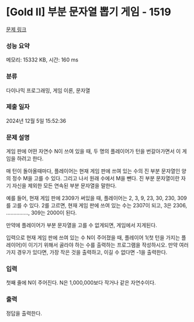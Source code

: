 # [Gold II] 부분 문자열 뽑기 게임 - 1519 

[문제 링크](https://www.acmicpc.net/problem/1519) 

### 성능 요약

메모리: 15332 KB, 시간: 160 ms

### 분류

다이나믹 프로그래밍, 게임 이론, 문자열

### 제출 일자

2024년 12월 5일 15:52:36

### 문제 설명

<p>게임 판에 어떤 자연수 N이 쓰여 있을 때, 두 명의 플레이어가 턴을 번갈아가면서 이 게임을 하려고 한다.</p>

<p>매 턴이 돌아올때마다, 플레이어는 현재 게임 판에 쓰여 있는 수의 진 부분 문자열인 양의 정수 M을 고를 수 있다. 그리고 나서 원래 수에서 M을 뺀다. 진 부분 문자열이란 자기 자신을 제외한 모든 연속된 부분 문자열을 말한다.</p>

<p>예를 들어, 현재 게임 판에 2309가 써있을 때, 플레이어는 2, 3, 9, 23, 30, 230, 309를 고를 수 있다. 2를 고르면, 현재 게임 판에 쓰여 있는 수는 2307이 되고, 3은 2306, ..............., 309는 2000이 된다.</p>

<p>만약에 플레이어가 부분 문자열을 고를 수 없게되면, 게임에서 지게된다.</p>

<p>입력으로 현재 게임 판에 쓰여 있는 수 N이 주어졌을 때, 플레이어 1(첫 턴을 가지는 플레이어)이 이기기 위해서 골라야 하는 수를 출력하는 프로그램을 작성하시오. 만약 여러 가지 경우가 있다면, 가장 작은 것을 출력하고, 이길 수 없다면 -1을 출력한다.</p>

### 입력 

 <p>첫째 줄에 N이 주어진다. N은 1,000,000보다 작거나 같은 자연수이다.</p>

### 출력 

 <p>정답을 출력한다.</p>

